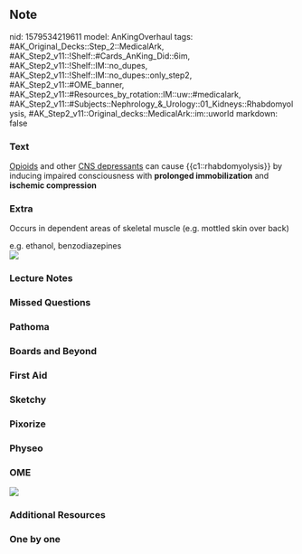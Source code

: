 ## Note
nid: 1579534219611
model: AnKingOverhaul
tags: #AK_Original_Decks::Step_2::MedicalArk, #AK_Step2_v11::!Shelf::#Cards_AnKing_Did::6im, #AK_Step2_v11::!Shelf::IM::no_dupes, #AK_Step2_v11::!Shelf::IM::no_dupes::only_step2, #AK_Step2_v11::#OME_banner, #AK_Step2_v11::#Resources_by_rotation::IM::uw::#medicalark, #AK_Step2_v11::#Subjects::Nephrology_&_Urology::01_Kidneys::Rhabdomyolysis, #AK_Step2_v11::Original_decks::MedicalArk::im::uworld
markdown: false

### Text
<u>Opioids</u> and other <u>CNS depressants</u> can cause
{{c1::rhabdomyolysis}} by inducing impaired consciousness with
<b>prolonged immobilization</b> and <b>ischemic compression</b>

### Extra
Occurs in dependent areas of skeletal muscle (e.g. mottled skin
over back)
<div>
  e.g. ethanol, benzodiazepines
</div>
<div><img src=
"paste-5106d4ae88feb13da062ba02f33f73aae494450f.jpg"></div>

### Lecture Notes


### Missed Questions


### Pathoma


### Boards and Beyond


### First Aid


### Sketchy


### Pixorize


### Physeo


### OME
<div class="ome-widget">
  <a href="https://onlinemeded.org?ref=anki"><img src=
  "_OME_AnkiFlashcards_General_7.png"></a>
</div>

### Additional Resources


### One by one

